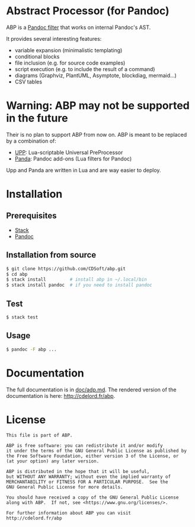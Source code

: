 # Abstract Processor (for Pandoc)

ABP is a [Pandoc filter](https://pandoc.org/filters.html) that works on internal Pandoc's AST.

It provides several interesting features:

- variable expansion (minimalistic templating)
- conditional blocks
- file inclusion (e.g. for source code examples)
- script execution (e.g. to include the result of a command)
- diagrams (Graphviz, PlantUML, Asymptote, blockdiag, mermaid...)
- CSV tables

# Warning: ABP may not be supported in the future

Their is no plan to support ABP from now on. ABP is meant to be replaced
by a combination of:

  - [UPP](http://cdelord.fr/upp): Lua-scriptable Universal PreProcessor
  - [Panda](http://cdelord.fr/panda): Pandoc add-ons (Lua filters for Pandoc)

Upp and Panda are written in Lua and are way easier to deploy.

# Installation

## Prerequisites

- [Stack](https://docs.haskellstack.org/en/stable/install_and_upgrade/)
- [Pandoc](https://pandoc.org/installing.html)

## Installation from source

``` sh
$ git clone https://github.com/CDSoft/abp.git
$ cd abp
$ stack install         # install abp in ~/.local/bin
$ stack install pandoc  # if you need to install pandoc
```

## Test

``` sh
$ stack test
```

## Usage

``` sh
$ pandoc -F abp ...
```

# Documentation

The full documentation is in [doc/adp.md](doc/abp.md).
The rendered version of the documentation is here: <http://cdelord.fr/abp>.

# License

    This file is part of ABP.

    ABP is free software: you can redistribute it and/or modify
    it under the terms of the GNU General Public License as published by
    the Free Software Foundation, either version 3 of the License, or
    (at your option) any later version.

    ABP is distributed in the hope that it will be useful,
    but WITHOUT ANY WARRANTY; without even the implied warranty of
    MERCHANTABILITY or FITNESS FOR A PARTICULAR PURPOSE.  See the
    GNU General Public License for more details.

    You should have received a copy of the GNU General Public License
    along with ABP.  If not, see <https://www.gnu.org/licenses/>.

    For further information about ABP you can visit
    http://cdelord.fr/abp
